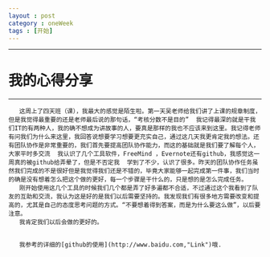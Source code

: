 ```yaml
---
layout : post
category : oneWeek
tags : [开始]
---
```


----
# 我的心得分享
----










       这周上了四天班（课），我最大的感觉是陌生啦。第一天吴老师给我们讲了上课的规章制度，但是我觉得最重要的还是老师最后说的那句话，“考核分数不是目的”  我记得最深的就是干我们IT的有两种人，我的确不想成为讲故事的人，要真是那样的我也不应该来到这里。我记得老师有问我们为什么来这里，我回答说想要学习想要更充实自己，通过这几天我更肯定我的想法。还有团队协作是非常重要的，我们首先要提高团队协作能力，而这的基础就是我们要了解每个人，大家平时多交流  我认识了几个工具软件，FreeMind ，Evernote还有github，我感觉这一周真的被github给弄晕了，但是不否定我  学到了不少，认识了很多。昨天的团队协作任务虽然我们完成的不是很好但是我觉得我们还是不错的，毕竟大家能够一起完成第一件事，我们当时的确是没有想着怎么把这个做的更好，每一个步骤是干什么的，只是想的是怎么完成任务。
       刚开始使用这几个工具的时候我们几个都是弄了好多遍都不合适，不过通过这个我看到了队友的互助和交流，我认为这是好的是我们以后需要坚持的。我发现我们有很多地方需要改变和提高的，尤其是自己的态度思考问题的方式。“不要想着得到答案，而是为什么要这么做”，以后要注意。
       我肯定我们以后会做的更好的。
       
       
       我参考的详细的[github的使用](http://www.baidu.com,"Link")哦.
